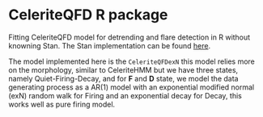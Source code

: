 # CeleriteQFD R package

Fitting CeleriteQFD model for detrending and flare detection in R without knowning Stan. The Stan implementation can be found [here](https://github.com/YunyiShen/CeleriteQFD). 

The model implemented here is the `CeleriteQFDexN` this model relies more on the morphology, similar to CeleriteHMM but we have three states, namely Quiet-Firing-Decay, and for **F** and **D** state, we model the data generating process as a AR(1) model with an exponential modified normal (exN) random walk for Firing and an exponential decay for Decay, this works well as pure firing model.


